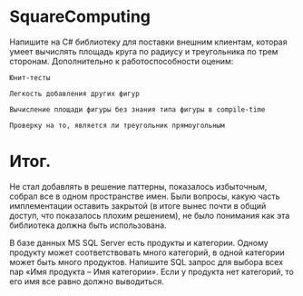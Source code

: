 # SquareComputing

Напишите на C# библиотеку для поставки внешним клиентам, которая умеет вычислять площадь круга по радиусу и треугольника по трем сторонам. Дополнительно к работоспособности оценим:

    Юнит-тесты

    Легкость добавления других фигур

    Вычисление площади фигуры без знания типа фигуры в compile-time

    Проверку на то, является ли треугольник прямоугольным

# Итог. 

Не стал добавлять в решение паттерны, показалось избыточным, собрал все в одном пространстве имен. 
Были вопросы, какую часть имплементации оставить закрытой (в итоге вынес почти в общий доступ, что показалось плохим решением), не было понимания как эта библиотека должна быть использована.


В базе данных MS SQL Server есть продукты и категории. Одному продукту может соответствовать много категорий, в одной категории может быть много продуктов. Напишите SQL запрос для выбора всех пар «Имя продукта – Имя категории». Если у продукта нет категорий, то его имя все равно должно выводиться.
